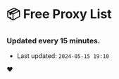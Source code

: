 # :package: Free Proxy List
### Updated every 15 minutes.

- Last updated: `2024-05-15 19:10`

:heart:
